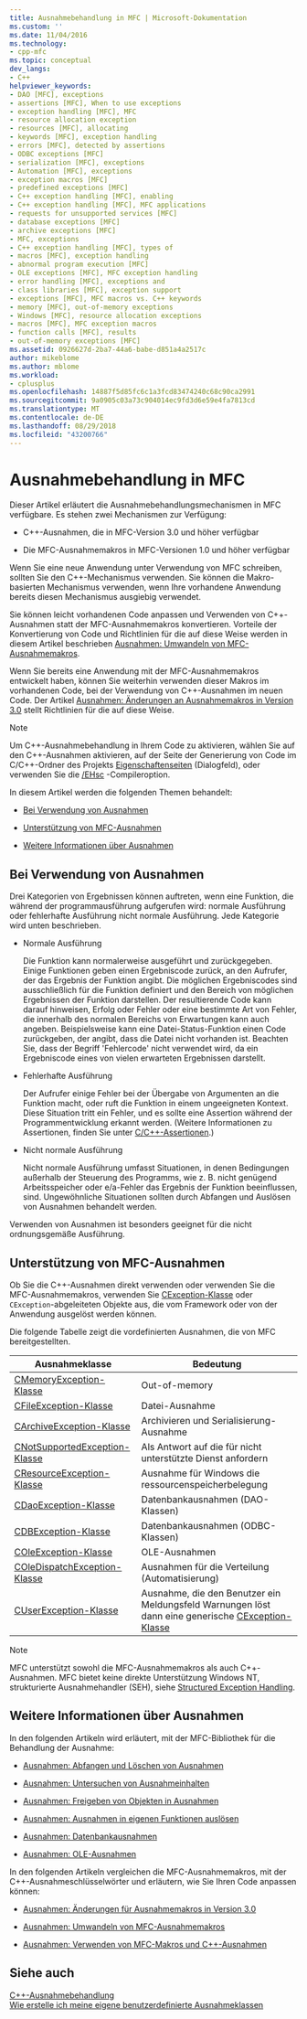 ```yaml
---
title: Ausnahmebehandlung in MFC | Microsoft-Dokumentation
ms.custom: ''
ms.date: 11/04/2016
ms.technology:
- cpp-mfc
ms.topic: conceptual
dev_langs:
- C++
helpviewer_keywords:
- DAO [MFC], exceptions
- assertions [MFC], When to use exceptions
- exception handling [MFC], MFC
- resource allocation exception
- resources [MFC], allocating
- keywords [MFC], exception handling
- errors [MFC], detected by assertions
- ODBC exceptions [MFC]
- serialization [MFC], exceptions
- Automation [MFC], exceptions
- exception macros [MFC]
- predefined exceptions [MFC]
- C++ exception handling [MFC], enabling
- C++ exception handling [MFC], MFC applications
- requests for unsupported services [MFC]
- database exceptions [MFC]
- archive exceptions [MFC]
- MFC, exceptions
- C++ exception handling [MFC], types of
- macros [MFC], exception handling
- abnormal program execution [MFC]
- OLE exceptions [MFC], MFC exception handling
- error handling [MFC], exceptions and
- class libraries [MFC], exception support
- exceptions [MFC], MFC macros vs. C++ keywords
- memory [MFC], out-of-memory exceptions
- Windows [MFC], resource allocation exceptions
- macros [MFC], MFC exception macros
- function calls [MFC], results
- out-of-memory exceptions [MFC]
ms.assetid: 0926627d-2ba7-44a6-babe-d851a4a2517c
author: mikeblome
ms.author: mblome
ms.workload:
- cplusplus
ms.openlocfilehash: 14887f5d85fc6c1a3fcd83474240c68c90ca2991
ms.sourcegitcommit: 9a0905c03a73c904014ec9fd3d6e59e4fa7813cd
ms.translationtype: MT
ms.contentlocale: de-DE
ms.lasthandoff: 08/29/2018
ms.locfileid: "43200766"
---
```

# <a name="exception-handling-in-mfc"></a>Ausnahmebehandlung in MFC
Dieser Artikel erläutert die Ausnahmebehandlungsmechanismen in MFC verfügbare. Es stehen zwei Mechanismen zur Verfügung:  
  
-   C++-Ausnahmen, die in MFC-Version 3.0 und höher verfügbar  
  
-   Die MFC-Ausnahmemakros in MFC-Versionen 1.0 und höher verfügbar  
  
 Wenn Sie eine neue Anwendung unter Verwendung von MFC schreiben, sollten Sie den C++-Mechanismus verwenden. Sie können die Makro-basierten Mechanismus verwenden, wenn Ihre vorhandene Anwendung bereits diesen Mechanismus ausgiebig verwendet.  
  
 Sie können leicht vorhandenen Code anpassen und Verwenden von C++-Ausnahmen statt der MFC-Ausnahmemakros konvertieren. Vorteile der Konvertierung von Code und Richtlinien für die auf diese Weise werden in diesem Artikel beschrieben [Ausnahmen: Umwandeln von MFC-Ausnahmemakros](../mfc/exceptions-converting-from-mfc-exception-macros.md).  
  
 Wenn Sie bereits eine Anwendung mit der MFC-Ausnahmemakros entwickelt haben, können Sie weiterhin verwenden dieser Makros im vorhandenen Code, bei der Verwendung von C++-Ausnahmen im neuen Code. Der Artikel [Ausnahmen: Änderungen an Ausnahmemakros in Version 3.0](../mfc/exceptions-changes-to-exception-macros-in-version-3-0.md) stellt Richtlinien für die auf diese Weise.  
  
> [!NOTE]
>  Um C++-Ausnahmebehandlung in Ihrem Code zu aktivieren, wählen Sie auf den C++-Ausnahmen aktivieren, auf der Seite der Generierung von Code im C/C++-Ordner des Projekts [Eigenschaftenseiten](../ide/property-pages-visual-cpp.md) (Dialogfeld), oder verwenden Sie die [/EHsc](../build/reference/eh-exception-handling-model.md) -Compileroption.  
  
 In diesem Artikel werden die folgenden Themen behandelt:  
  
-   [Bei Verwendung von Ausnahmen](#_core_when_to_use_exceptions)  
  
-   [Unterstützung von MFC-Ausnahmen](#_core_mfc_exception_support)  
  
-   [Weitere Informationen über Ausnahmen](#_core_further_reading_about_exceptions)  
  
##  <a name="_core_when_to_use_exceptions"></a> Bei Verwendung von Ausnahmen  
 Drei Kategorien von Ergebnissen können auftreten, wenn eine Funktion, die während der programmausführung aufgerufen wird: normale Ausführung oder fehlerhafte Ausführung nicht normale Ausführung. Jede Kategorie wird unten beschrieben.  
  
-   Normale Ausführung  
  
     Die Funktion kann normalerweise ausgeführt und zurückgegeben. Einige Funktionen geben einen Ergebniscode zurück, an den Aufrufer, der das Ergebnis der Funktion angibt. Die möglichen Ergebniscodes sind ausschließlich für die Funktion definiert und den Bereich von möglichen Ergebnissen der Funktion darstellen. Der resultierende Code kann darauf hinweisen, Erfolg oder Fehler oder eine bestimmte Art von Fehler, die innerhalb des normalen Bereichs von Erwartungen kann auch angeben. Beispielsweise kann eine Datei-Status-Funktion einen Code zurückgeben, der angibt, dass die Datei nicht vorhanden ist. Beachten Sie, dass der Begriff 'Fehlercode' nicht verwendet wird, da ein Ergebniscode eines von vielen erwarteten Ergebnissen darstellt.  
  
-   Fehlerhafte Ausführung  
  
     Der Aufrufer einige Fehler bei der Übergabe von Argumenten an die Funktion macht, oder ruft die Funktion in einem ungeeigneten Kontext. Diese Situation tritt ein Fehler, und es sollte eine Assertion während der Programmentwicklung erkannt werden. (Weitere Informationen zu Assertionen, finden Sie unter [C/C++-Assertionen](/visualstudio/debugger/c-cpp-assertions).)  
  
-   Nicht normale Ausführung  
  
     Nicht normale Ausführung umfasst Situationen, in denen Bedingungen außerhalb der Steuerung des Programms, wie z. B. nicht genügend Arbeitsspeicher oder e/a-Fehler das Ergebnis der Funktion beeinflussen, sind. Ungewöhnliche Situationen sollten durch Abfangen und Auslösen von Ausnahmen behandelt werden.  
  
 Verwenden von Ausnahmen ist besonders geeignet für die nicht ordnungsgemäße Ausführung.  
  
##  <a name="_core_mfc_exception_support"></a> Unterstützung von MFC-Ausnahmen  
 Ob Sie die C++-Ausnahmen direkt verwenden oder verwenden Sie die MFC-Ausnahmemakros, verwenden Sie [CException-Klasse](../mfc/reference/cexception-class.md) oder `CException`-abgeleiteten Objekte aus, die vom Framework oder von der Anwendung ausgelöst werden können.  
  
 Die folgende Tabelle zeigt die vordefinierten Ausnahmen, die von MFC bereitgestellten.  
  
|Ausnahmeklasse|Bedeutung|  
|---------------------|-------------|  
|[CMemoryException-Klasse](../mfc/reference/cmemoryexception-class.md)|Out-of-memory|  
|[CFileException-Klasse](../mfc/reference/cfileexception-class.md)|Datei-Ausnahme|  
|[CArchiveException-Klasse](../mfc/reference/carchiveexception-class.md)|Archivieren und Serialisierung-Ausnahme|  
|[CNotSupportedException-Klasse](../mfc/reference/cnotsupportedexception-class.md)|Als Antwort auf die für nicht unterstützte Dienst anfordern|  
|[CResourceException-Klasse](../mfc/reference/cresourceexception-class.md)|Ausnahme für Windows die ressourcenspeicherbelegung|  
|[CDaoException-Klasse](../mfc/reference/cdaoexception-class.md)|Datenbankausnahmen (DAO-Klassen)|  
|[CDBException-Klasse](../mfc/reference/cdbexception-class.md)|Datenbankausnahmen (ODBC-Klassen)|  
|[COleException-Klasse](../mfc/reference/coleexception-class.md)|OLE-Ausnahmen|  
|[COleDispatchException-Klasse](../mfc/reference/coledispatchexception-class.md)|Ausnahmen für die Verteilung (Automatisierung)|  
|[CUserException-Klasse](../mfc/reference/cuserexception-class.md)|Ausnahme, die den Benutzer ein Meldungsfeld Warnungen löst dann eine generische [CException-Klasse](../mfc/reference/cexception-class.md)|  
  
> [!NOTE]
>  MFC unterstützt sowohl die MFC-Ausnahmemakros als auch C++-Ausnahmen. MFC bietet keine direkte Unterstützung Windows NT, strukturierte Ausnahmehandler (SEH), siehe [Structured Exception Handling](https://msdn.microsoft.com/library/windows/desktop/ms680657).  
  
##  <a name="_core_further_reading_about_exceptions"></a> Weitere Informationen über Ausnahmen  
 In den folgenden Artikeln wird erläutert, mit der MFC-Bibliothek für die Behandlung der Ausnahme:  
  
-   [Ausnahmen: Abfangen und Löschen von Ausnahmen](../mfc/exceptions-catching-and-deleting-exceptions.md)  
  
-   [Ausnahmen: Untersuchen von Ausnahmeinhalten](../mfc/exceptions-examining-exception-contents.md)  
  
-   [Ausnahmen: Freigeben von Objekten in Ausnahmen](../mfc/exceptions-freeing-objects-in-exceptions.md)  
  
-   [Ausnahmen: Ausnahmen in eigenen Funktionen auslösen](../mfc/exceptions-throwing-exceptions-from-your-own-functions.md)  
  
-   [Ausnahmen: Datenbankausnahmen](../mfc/exceptions-database-exceptions.md)  
  
-   [Ausnahmen: OLE-Ausnahmen](../mfc/exceptions-ole-exceptions.md)  
  
 In den folgenden Artikeln vergleichen die MFC-Ausnahmemakros, mit der C++-Ausnahmeschlüsselwörter und erläutern, wie Sie Ihren Code anpassen können:  
  
-   [Ausnahmen: Änderungen für Ausnahmemakros in Version 3.0](../mfc/exceptions-changes-to-exception-macros-in-version-3-0.md)  
  
-   [Ausnahmen: Umwandeln von MFC-Ausnahmemakros](../mfc/exceptions-converting-from-mfc-exception-macros.md)  
  
-   [Ausnahmen: Verwenden von MFC-Makros und C++-Ausnahmen](../mfc/exceptions-using-mfc-macros-and-cpp-exceptions.md)  
  
## <a name="see-also"></a>Siehe auch  
 [C++-Ausnahmebehandlung](../cpp/cpp-exception-handling.md)   
 [Wie erstelle ich meine eigene benutzerdefinierte Ausnahmeklassen](http://go.microsoft.com/fwlink/p/?linkid=128045)

